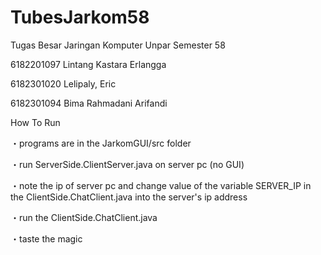 # TubesJarkom58
Tugas Besar Jaringan Komputer Unpar Semester 58

6182201097  Lintang Kastara Erlangga

6182301020  Lelipaly, Eric

6182301094  Bima Rahmadani Arifandi


How To Run

・programs are in the JarkomGUI/src folder

・run ServerSide.ClientServer.java on server pc (no GUI)

・note the ip of server pc and change value of the variable SERVER_IP in the ClientSide.ChatClient.java into the server's ip address

・run the ClientSide.ChatClient.java

・taste the magic